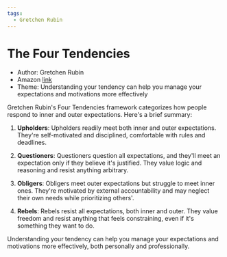 ```yaml
---
tags:
  - Gretchen Rubin
---
```


# The Four Tendencies

- Author: Gretchen Rubin
- Amazon [link](https://a.co/d/3fOyl4h)
- Theme: Understanding your tendency can help you manage your expectations and motivations more effectively

Gretchen Rubin's Four Tendencies framework categorizes how people respond to inner and outer expectations. Here's a brief summary:

1. **Upholders**: Upholders readily meet both inner and outer expectations. They're self-motivated and disciplined, comfortable with rules and deadlines.

2. **Questioners**: Questioners question all expectations, and they'll meet an expectation only if they believe it's justified. They value logic and reasoning and resist anything arbitrary.

3. **Obligers**: Obligers meet outer expectations but struggle to meet inner ones. They're motivated by external accountability and may neglect their own needs while prioritizing others'.

4. **Rebels**: Rebels resist all expectations, both inner and outer. They value freedom and resist anything that feels constraining, even if it's something they want to do.

Understanding your tendency can help you manage your expectations and motivations more effectively, both personally and professionally.

